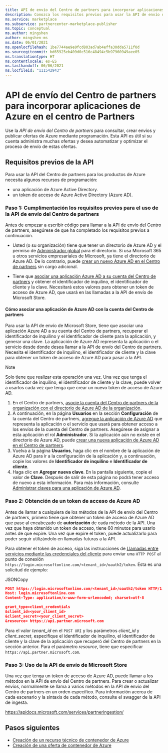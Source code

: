 ```yaml
---
title: API de envío del Centro de partners para incorporar aplicaciones de Azure en marketplace comercial de Microsoft
description: Conozca los requisitos previos para usar la API de envío del Centro de partners para aplicaciones de Azure en Azure Marketplace.
ms.service: marketplace
ms.subservice: partnercenter-marketplace-publisher
ms.topic: conceptual
ms.author: mingshen
author: mingshen-ms
ms.date: 06/01/2021
ms.openlocfilehash: 1be7744ae9e0fcd803ad7ab4effa30dda5711f0d
ms.sourcegitcommit: bd65925eb409d0c516c48494c5b97960949aee05
ms.translationtype: HT
ms.contentlocale: es-ES
ms.lasthandoff: 06/06/2021
ms.locfileid: "111542943"
---
```

# <a name="partner-center-submission-api-to-onboard-azure-apps-in-partner-center"></a>API de envío del Centro de partners para incorporar aplicaciones de Azure en el centro de Partners

Use la *API de envío del Centro de partners* para consultar, crear envíos y publicar ofertas de Azure mediante programación.  Esta API es útil si su cuenta administra muchas ofertas y desea automatizar y optimizar el proceso de envío de estas ofertas.

## <a name="api-prerequisites"></a>Requisitos previos de la API

Para usar la API del Centro de partners para los productos de Azure necesita algunos recursos de programación: 

- una aplicación de Azure Active Directory.
- un token de acceso de Azure Active Directory (Azure AD).

### <a name="step-1-complete-prerequisites-for-using-the-partner-center-submission-api"></a>Paso 1: Cumplimentación los requisitos previos para el uso de la API de envío del Centro de partners

Antes de empezar a escribir código para llamar a la API de envío del Centro de partners, asegúrese de que ha completado los requisitos previos a continuación.

- Usted (o su organización) tiene que tener un directorio de Azure AD y el permiso de [Administrador global](../active-directory/roles/permissions-reference.md) para el directorio. Si usa Microsoft 365 u otros servicios empresariales de Microsoft, ya tiene el directorio de Azure AD. De lo contrario, puede [crear un nuevo Azure AD en el Centro de partners](/windows/uwp/publish/associate-azure-ad-with-partner-center#create-a-brand-new-azure-ad-to-associate-with-your-partner-center-account) sin cargo adicional.

- Tiene que [asociar una aplicación Azure AD a su cuenta del Centro de partners](/windows/uwp/monetize/create-and-manage-submissions-using-windows-store-services#associate-an-azure-ad-application-with-your-windows-partner-center-account) y obtener el identificador de inquilino, el identificador de cliente y la clave. Necesitará estos valores para obtener un token de acceso de Azure AD, que usará en las llamadas a la API de envío de Microsoft Store.

#### <a name="how-to-associate-an-azure-ad-application-with-your-partner-center-account"></a>Cómo asociar una aplicación de Azure AD con la cuenta del Centro de partners

Para usar la API de envío de Microsoft Store, tiene que asociar una aplicación Azure AD a su cuenta del Centro de partners, recuperar el identificador de inquilino y el identificador de cliente para la aplicación, y generar una clave. La aplicación de Azure AD representa la aplicación o el servicio desde donde desea llamar a la API de envío del Centro de partners. Necesita el identificador de inquilino, el identificador de cliente y la clave para obtener un token de acceso de Azure AD para pasar a la API.

>[!Note]
>Solo tiene que realizar esta operación una vez. Una vez que tenga el identificador de inquilino, el identificador de cliente y la clave, puede volver a usarlos cada vez que tenga que crear un nuevo token de acceso de Azure AD.

1. En el Centro de partners, [asocie la cuenta del Centro de partners de la organización con el directorio de Azure AD de la organización](/windows/uwp/publish/associate-azure-ad-with-partner-center).
1. A continuación, en la página **Usuarios** en la sección **Configuración** de la cuenta del Centro de partners, [agregue la aplicación de Azure AD](/windows/uwp/publish/add-users-groups-and-azure-ad-applications#add-azure-ad-applications-to-your-partner-center-account) que representa la aplicación o el servicio que usará para obtener acceso a los envíos de la cuenta del Centro de partners. Asegúrese de asignar a esta aplicación el rol **Administrador**. Si la aplicación aún no existe en el directorio de Azure AD, puede [crear una nueva aplicación de Azure AD en el Centro de partners](/windows/uwp/publish/add-users-groups-and-azure-ad-applications#create-a-new-azure-ad-application-account-in-your-organizations-directory-and-add-it-to-your-partner-center-account).
1. Vuelva a la página **Usuarios**, haga clic en el nombre de la aplicación de Azure AD para ir a la configuración de la aplicación y, a continuación, copie los valores de **Identificador de inquilino** e **Identificador de cliente**.
1. Haga clic en **Agregar nueva clave**. En la pantalla siguiente, copie el valor de **Clave**. Después de salir de esta página no podrá tener acceso de nuevo a esta información. Para más información, consulte [Administrar claves para una aplicación de Azure AD](/windows/uwp/publish/add-users-groups-and-azure-ad-applications#manage-keys).

### <a name="step-2-obtain-an-azure-ad-access-token"></a>Paso 2: Obtención de un token de acceso de Azure AD

Antes de llamar a cualquiera de los métodos de la API de envío del Centro de partners, primero tiene que obtener un token de acceso de Azure AD que pase al encabezado de **autorización** de cada método de la API. Una vez que haya obtenido un token de acceso, tiene 60 minutos para usarlo antes de que expire. Una vez que expire el token, puede actualizarlo para poder seguir utilizándolo en llamadas futuras a la API.

Para obtener el token de acceso, siga las instrucciones de [Llamadas entre servicios mediante las credenciales del cliente](../active-directory/azuread-dev/v1-oauth2-client-creds-grant-flow.md) para enviar una `HTTP POST` al punto de conexión `https://login.microsoftonline.com/<tenant_id>/oauth2/token`. Esta es una solicitud de ejemplo:

JSONCopy
```Json
POST https://login.microsoftonline.com/<tenant_id>/oauth2/token HTTP/1.1
Host: login.microsoftonline.com
Content-Type: application/x-www-form-urlencoded; charset=utf-8

grant_type=client_credentials
&client_id=<your_client_id>
&client_secret=<your_client_secret>
&resource= https://api.partner.microsoft.com
```

Para el valor *tenant_id* en el `POST URI` y los parámetros *client_id* y *client_secret*, especifique el identificador de inquilino, el identificador de cliente y la clave de la aplicación que recuperó del Centro de partners en la sección anterior. Para el parámetro *resource*, tiene que especificar `https://api.partner.microsoft.com`.

### <a name="step-3-use-the-microsoft-store-submission-api"></a>Paso 3: Uso de la API de envío de Microsoft Store

Una vez que tenga un token de acceso de Azure AD, puede llamar a los métodos en la API de envío del Centro de partners. Para crear o actualizar envíos, normalmente se llama a varios métodos en la API de envío del Centro de partners en un orden específico. Para información acerca de cada escenario y la sintaxis de cada método, consulte el swagger de la API de ingesta.

https://apidocs.microsoft.com/services/partneringestion/

## <a name="next-steps"></a>Pasos siguientes

* [Creación de un recurso técnico de contenedor de Azure](azure-container-technical-assets.md)
* [Creación de una oferta de contenedor de Azure](azure-container-offer-setup.md)